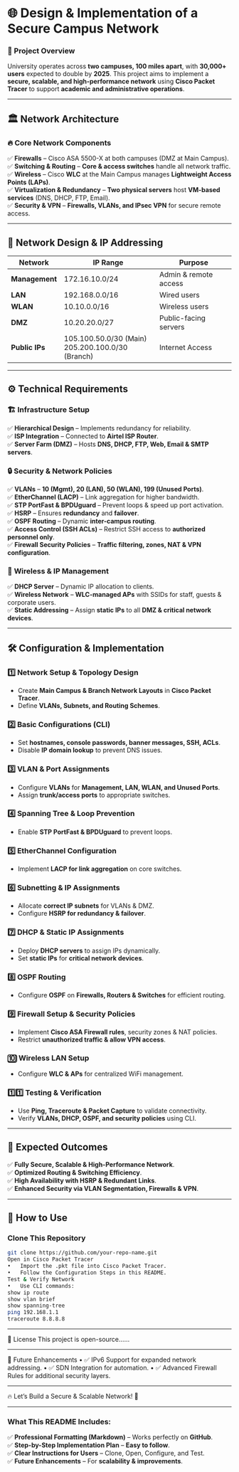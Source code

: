   # 🌐 **Design & Implementation of a Secure Campus Network**  

### 📌 Project Overview  
University operates across **two campuses, 100 miles apart**, with **30,000+ users** expected to double by **2025**. This project aims to implement a **secure, scalable, and high-performance network** using **Cisco Packet Tracer** to support **academic and administrative operations**.  

---

## 🏛 **Network Architecture**  

### 🔥 **Core Network Components**  
✅ **Firewalls** – Cisco ASA 5500-X at both campuses (DMZ at Main Campus).  
✅ **Switching & Routing** – **Core & access switches** handle all network traffic.  
✅ **Wireless** – Cisco **WLC** at the Main Campus manages **Lightweight Access Points (LAPs)**.  
✅ **Virtualization & Redundancy** – **Two physical servers** host **VM-based services** (DNS, DHCP, FTP, Email).  
✅ **Security & VPN** – **Firewalls, VLANs, and IPsec VPN** for secure remote access.  

---

## 📡 **Network Design & IP Addressing**  
| **Network**    | **IP Range**         | **Purpose** |
|---------------|---------------------|-------------|
| **Management** | 172.16.10.0/24      | Admin & remote access |
| **LAN**        | 192.168.0.0/16      | Wired users |
| **WLAN**       | 10.10.0.0/16        | Wireless users |
| **DMZ**        | 10.20.20.0/27       | Public-facing servers |
| **Public IPs** | 105.100.50.0/30 (Main) <br> 205.200.100.0/30 (Branch) | Internet Access |

---

## ⚙️ **Technical Requirements**  

### 🏗 **Infrastructure Setup**  
✅ **Hierarchical Design** – Implements redundancy for reliability.  
✅ **ISP Integration** – Connected to **Airtel ISP Router**.  
✅ **Server Farm (DMZ)** – Hosts **DNS, DHCP, FTP, Web, Email & SMTP servers**.  

### 🔒 **Security & Network Policies**  
✅ **VLANs** – **10 (Mgmt), 20 (LAN), 50 (WLAN), 199 (Unused Ports)**.  
✅ **EtherChannel (LACP)** – Link aggregation for higher bandwidth.  
✅ **STP PortFast & BPDUguard** – Prevent loops & speed up port activation.  
✅ **HSRP** – Ensures **redundancy** and **failover**.  
✅ **OSPF Routing** – Dynamic **inter-campus routing**.  
✅ **Access Control (SSH ACLs)** – Restrict SSH access to **authorized personnel only**.  
✅ **Firewall Security Policies** – **Traffic filtering, zones, NAT & VPN configuration**.  

### 📡 **Wireless & IP Management**  
✅ **DHCP Server** – Dynamic IP allocation to clients.  
✅ **Wireless Network** – **WLC-managed APs** with SSIDs for staff, guests & corporate users.  
✅ **Static Addressing** – Assign **static IPs** to all **DMZ & critical network devices**.  

---

## 🛠 **Configuration & Implementation**  
### **1️⃣ Network Setup & Topology Design**  
- Create **Main Campus & Branch Network Layouts** in **Cisco Packet Tracer**.  
- Define **VLANs, Subnets, and Routing Schemes**.  

### **2️⃣ Basic Configurations (CLI)**  
- Set **hostnames, console passwords, banner messages, SSH, ACLs**.  
- Disable **IP domain lookup** to prevent DNS issues.  

### **3️⃣ VLAN & Port Assignments**  
- Configure **VLANs** for **Management, LAN, WLAN, and Unused Ports**.  
- Assign **trunk/access ports** to appropriate switches.  

### **4️⃣ Spanning Tree & Loop Prevention**  
- Enable **STP PortFast & BPDUguard** to prevent loops.  

### **5️⃣ EtherChannel Configuration**  
- Implement **LACP for link aggregation** on core switches.  

### **6️⃣ Subnetting & IP Assignments**  
- Allocate **correct IP subnets** for VLANs & DMZ.  
- Configure **HSRP for redundancy & failover**.  

### **7️⃣ DHCP & Static IP Assignments**  
- Deploy **DHCP servers** to assign IPs dynamically.  
- Set **static IPs** for **critical network devices**.  

### **8️⃣ OSPF Routing**  
- Configure **OSPF** on **Firewalls, Routers & Switches** for efficient routing.  

### **9️⃣ Firewall Setup & Security Policies**  
- Implement **Cisco ASA Firewall rules**, security zones & NAT policies.  
- Restrict **unauthorized traffic & allow VPN access**.  

### **🔟 Wireless LAN Setup**  
- Configure **WLC & APs** for centralized WiFi management.  

### **1️⃣1️⃣ Testing & Verification**  
- Use **Ping, Traceroute & Packet Capture** to validate connectivity.  
- Verify **VLANs, DHCP, OSPF, and security policies** using CLI.  

---

## 🚀 **Expected Outcomes**  
✅ **Fully Secure, Scalable & High-Performance Network**.  
✅ **Optimized Routing & Switching Efficiency**.  
✅ **High Availability with HSRP & Redundant Links**.  
✅ **Enhanced Security via VLAN Segmentation, Firewalls & VPN**.  

---

## 📌 **How to Use**  
### **Clone This Repository**  
```sh
git clone https://github.com/your-repo-name.git
Open in Cisco Packet Tracer
•	Import the .pkt file into Cisco Packet Tracer.
•	Follow the Configuration Steps in this README.
Test & Verify Network
•	Use CLI commands:
show ip route  
show vlan brief  
show spanning-tree  
ping 192.168.1.1  
traceroute 8.8.8.8  
```
________________________________________
📜 License
This project is open-source……
________________________________________
🎯 Future Enhancements
•	✅ IPv6 Support for expanded network addressing.
•	✅ SDN Integration for automation.
•	✅ Advanced Firewall Rules for additional security layers.
________________________________________
🔥 Let’s Build a Secure & Scalable Network! 🚀

---


### **What This README Includes:**  
✅ **Professional Formatting (Markdown)** – Works perfectly on **GitHub**.  
✅ **Step-by-Step Implementation Plan** – **Easy to follow**.  
✅ **Clear Instructions for Users** – Clone, Open, Configure, and Test.  
✅ **Future Enhancements** – For **scalability & improvements**.  



